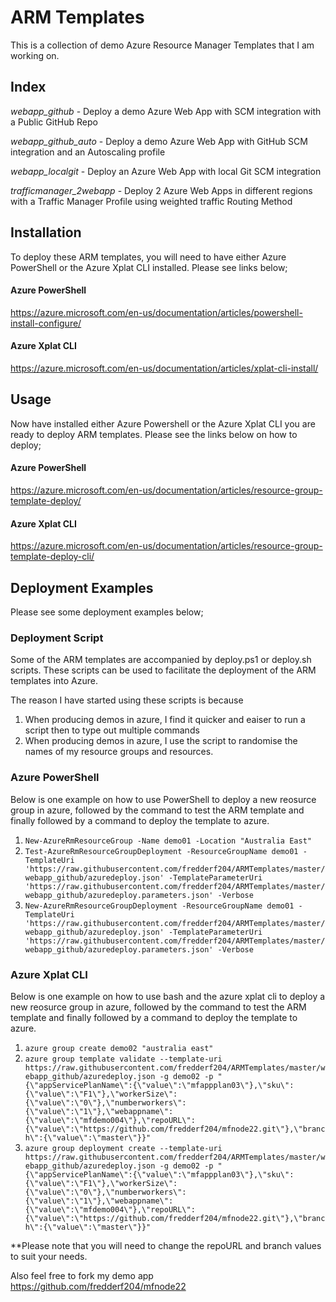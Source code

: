 # ARM Templates
This is a collection of demo Azure Resource Manager Templates that I am working on.

## Index
*webapp_github* - Deploy a demo Azure Web App with SCM integration with a Public GitHub Repo

*webapp_github_auto* - Deploy a demo Azure Web App with GitHub SCM integration and an Autoscaling profile

*webapp_localgit* - Deploy an Azure Web App with local Git SCM integration

*trafficmanager_2webapp* - Deploy 2 Azure Web Apps in different regions with a Traffic Manager Profile using weighted traffic Routing Method  

## Installation
To deploy these ARM templates, you will need to have either Azure PowerShell or the Azure Xplat CLI installed. Please see links below;

#### Azure PowerShell 
https://azure.microsoft.com/en-us/documentation/articles/powershell-install-configure/

#### Azure Xplat CLI
https://azure.microsoft.com/en-us/documentation/articles/xplat-cli-install/

## Usage
Now have installed either Azure Powershell or the Azure Xplat CLI you are ready to deploy ARM templates. Please see the links below on how to deploy;

#### Azure PowerShell
https://azure.microsoft.com/en-us/documentation/articles/resource-group-template-deploy/

#### Azure Xplat CLI
https://azure.microsoft.com/en-us/documentation/articles/resource-group-template-deploy-cli/

## Deployment Examples
Please see some deployment examples below;

### Deployment Script
Some of the ARM templates are accompanied by deploy.ps1 or deploy.sh scripts. These scripts can be used to facilitate the deployment of the ARM templates into Azure.

The reason I have started using these scripts is because

1. When producing demos in azure, I find it quicker and eaiser to run a script then to type out multiple commands
2. When producing demos in azure, I use the script to randomise the names of my resource groups and resources.  

### Azure PowerShell
Below is one example on how to use PowerShell to deploy a new reosurce group in azure, followed by the command to test the ARM template and finally followed by a command to deploy the template to azure.

1. `New-AzureRmResourceGroup -Name demo01 -Location "Australia East"`
2. `Test-AzureRmResourceGroupDeployment -ResourceGroupName demo01 -TemplateUri 'https://raw.githubusercontent.com/fredderf204/ARMTemplates/master/webapp_github/azuredeploy.json' -TemplateParameterUri 'https://raw.githubusercontent.com/fredderf204/ARMTemplates/master/webapp_github/azuredeploy.parameters.json' -Verbose`
3. `New-AzureRmResourceGroupDeployment -ResourceGroupName demo01 -TemplateUri 'https://raw.githubusercontent.com/fredderf204/ARMTemplates/master/webapp_github/azuredeploy.json' -TemplateParameterUri 'https://raw.githubusercontent.com/fredderf204/ARMTemplates/master/webapp_github/azuredeploy.parameters.json' -Verbose`

### Azure Xplat CLI
Below is one example on how to use bash and the azure xplat cli to deploy a new reosurce group in azure, followed by the command to test the ARM template and finally followed by a command to deploy the template to azure.

1. `azure group create demo02 "australia east"`
2. `azure group template validate --template-uri https://raw.githubusercontent.com/fredderf204/ARMTemplates/master/webapp_github/azuredeploy.json -g demo02 -p "{\"appServicePlanName\":{\"value\":\"mfappplan03\"},\"sku\":{\"value\":\"F1\"},\"workerSize\":{\"value\":\"0\"},\"numberworkers\":{\"value\":\"1\"},\"webappname\":{\"value\":\"mfdemo004\"},\"repoURL\":{\"value\":\"https://github.com/fredderf204/mfnode22.git\"},\"branch\":{\"value\":\"master\"}}"`
3. `azure group deployment create --template-uri https://raw.githubusercontent.com/fredderf204/ARMTemplates/master/webapp_github/azuredeploy.json -g demo02 -p "{\"appServicePlanName\":{\"value\":\"mfappplan03\"},\"sku\":{\"value\":\"F1\"},\"workerSize\":{\"value\":\"0\"},\"numberworkers\":{\"value\":\"1\"},\"webappname\":{\"value\":\"mfdemo004\"},\"repoURL\":{\"value\":\"https://github.com/fredderf204/mfnode22.git\"},\"branch\":{\"value\":\"master\"}}"`

**Please note that you will need to change the repoURL and branch values to suit your needs. 

Also feel free to fork my demo app https://github.com/fredderf204/mfnode22